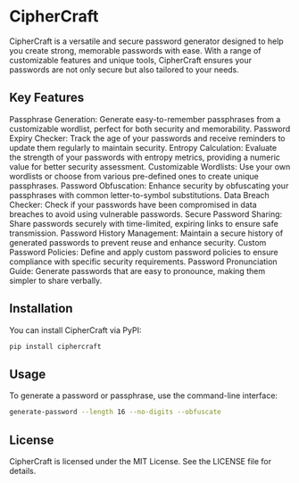 # CipherCraft
CipherCraft is a versatile and secure password generator designed to help you create strong, memorable passwords with ease. With a range of customizable features and unique tools, CipherCraft ensures your passwords are not only secure but also tailored to your needs.

 ## Key Features
Passphrase Generation: Generate easy-to-remember passphrases from a customizable wordlist, perfect for both security and memorability.
Password Expiry Checker: Track the age of your passwords and receive reminders to update them regularly to maintain security.
Entropy Calculation: Evaluate the strength of your passwords with entropy metrics, providing a numeric value for better security assessment.
Customizable Wordlists: Use your own wordlists or choose from various pre-defined ones to create unique passphrases.
Password Obfuscation: Enhance security by obfuscating your passphrases with common letter-to-symbol substitutions.
Data Breach Checker: Check if your passwords have been compromised in data breaches to avoid using vulnerable passwords.
Secure Password Sharing: Share passwords securely with time-limited, expiring links to ensure safe transmission.
Password History Management: Maintain a secure history of generated passwords to prevent reuse and enhance security.
Custom Password Policies: Define and apply custom password policies to ensure compliance with specific security requirements.
Password Pronunciation Guide: Generate passwords that are easy to pronounce, making them simpler to share verbally.
## Installation
You can install CipherCraft via PyPI:

```bash
pip install ciphercraft
```
## Usage
To generate a password or passphrase, use the command-line interface:

```bash
generate-password --length 16 --no-digits --obfuscate
```
## License
CipherCraft is licensed under the MIT License. See the LICENSE file for details.

